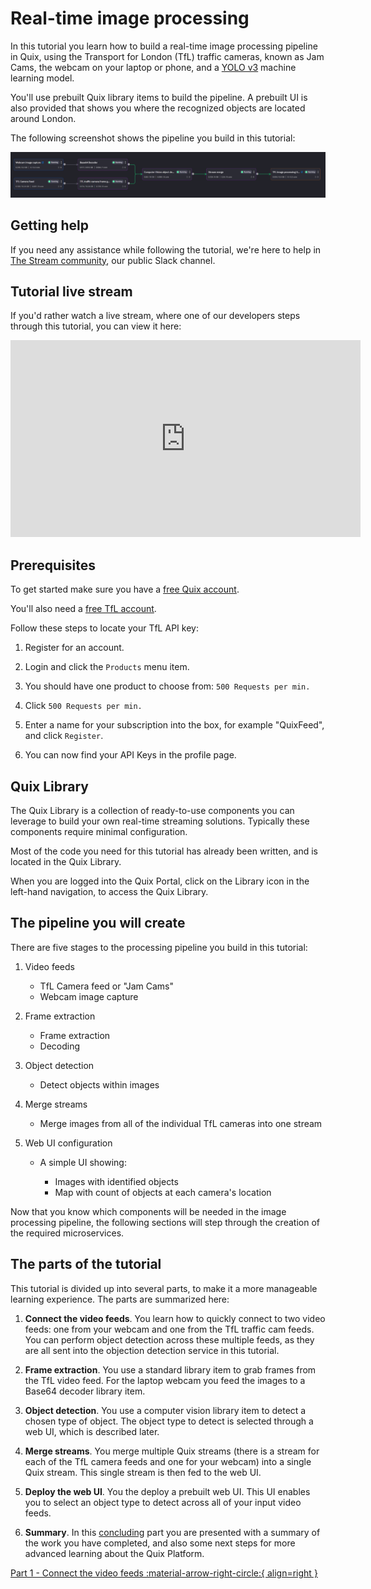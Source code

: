 # Real-time image processing

In this tutorial you learn how to build a real-time image processing pipeline in Quix, using the Transport for London (TfL) traffic cameras, known as Jam Cams, the webcam on your laptop or phone,  and a [YOLO v3](https://viso.ai/deep-learning/yolov3-overview/) machine learning model. 

You'll use prebuilt Quix library items to build the pipeline. A prebuilt UI is also provided that shows you where the recognized objects are located around London.

The following screenshot shows the pipeline you build in this tutorial:

![pipeline overview](./images/pipeline-overview.png)

## Getting help

If you need any assistance while following the tutorial, we're here to help in [The Stream community](https://join.slack.com/t/stream-processing/shared_invite/zt-13t2qa6ea-9jdiDBXbnE7aHMBOgMt~8g), our public Slack channel.

## Tutorial live stream

If you'd rather watch a live stream, where one of our developers steps through this tutorial, you can view it here:

<div class="video-wrapper">
  <iframe width="560" height="315" src="https://www.youtube.com/embed/Wi-U0Wg3Jf0?start=188" title="YouTube video player" frameborder="0" allow="accelerometer; autoplay; clipboard-write; encrypted-media; gyroscope; picture-in-picture" allowfullscreen></iframe>
</div>

## Prerequisites

To get started make sure you have a [free Quix account](https://portal.platform.quix.ai/self-sign-up).

You'll also need a [free TfL account](https://api-portal.tfl.gov.uk). 

Follow these steps to locate your TfL API key:

  1. Register for an account.

  2. Login and click the `Products` menu item.

  3. You should have one product to choose from: `500 Requests per min.`

  4. Click `500 Requests per min.`

  5. Enter a name for your subscription into the box, for example "QuixFeed", and click `Register`.

  6. You can now find your API Keys in the profile page.

## Quix Library

The Quix Library is a collection of ready-to-use components you can leverage to build your own real-time streaming solutions. Typically these components require minimal configuration.

Most of the code you need for this tutorial has already been written, and is located in the Quix Library. 

When you are logged into the Quix Portal, click on the Library icon in the left-hand navigation, to access the Quix Library.

## The pipeline you will create

There are five stages to the processing pipeline you build in this tutorial:

1. Video feeds
  
    - TfL Camera feed or "Jam Cams"
    - Webcam image capture 

2. Frame extraction
  
    - Frame extraction
    - Decoding

3. Object detection

    - Detect objects within images

4. Merge streams

    - Merge images from all of the individual TfL cameras into one stream

5. Web UI configuration

    - A simple UI showing:

        - Images with identified objects    
        - Map with count of objects at each camera's location

Now that you know which components will be needed in the image processing pipeline, the following sections will step through the creation of the required microservices.

## The parts of the tutorial

This tutorial is divided up into several parts, to make it a more manageable learning experience. The parts are summarized here:

1. **Connect the video feeds**. You learn how to quickly connect to two video feeds: one from your webcam and one from the TfL traffic cam feeds. You can perform object detection across these multiple feeds, as they are all sent into the objection detection service in this tutorial.

2. **Frame extraction**. You use a standard library item to grab frames from the TfL video feed. For the laptop webcam you feed the images to a Base64 decoder library item.

3. **Object detection**. You use a computer vision library item to detect a chosen type of object. The object type to detect is selected through a web UI, which is described later.

4. **Merge streams**. You merge multiple Quix streams (there is a stream for each of the TfL camera feeds and one for your webcam) into a single Quix stream. This single stream is then fed to the web UI. 

5. **Deploy the web UI**. You the deploy a prebuilt web UI. This UI enables you to select an object type to detect across all of your input video feeds.

6. **Summary**. In this [concluding](summary.md) part you are presented with a summary of the work you have completed, and also some next steps for more advanced learning about the Quix Platform.

[Part 1 - Connect the video feeds :material-arrow-right-circle:{ align=right }](connect-video.md)
